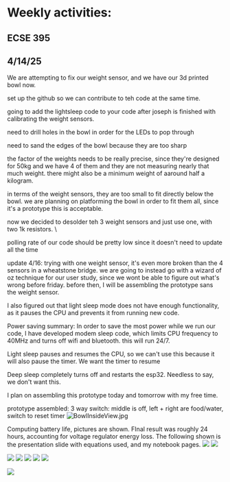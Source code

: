# Weekly activities:

## ECSE 395 
## 4/14/25

We are attempting to fix our weight sensor, and we have our 3d printed bowl now. 

set up the github so we can contribute to teh code at the same time. 

going to add the lightsleep code to your code after joseph is finished with calibrating the weight sensors. 

need to drill holes in the bowl in order for the LEDs to pop through

need to sand the edges of the bowl because they are too sharp

the factor of the weights needs to be really precise, since they're designed for 50kg and we have 4 of them and they are not measuring nearly that much weight. 
there might also be a minimum weight of aaround half a kilogram.

in terms of the weight sensors, they are too small to fit directly below the bowl. 
we are planning on platforming the bowl in order to fit them all, since it's a prototype this is acceptable. 

now we decided to desolder teh 3 weight sensors and just use one, with two 1k resistors. \


polling rate of our code should be pretty low since it doesn't need to update all the time

update 4/16: trying with one weight sensor, it's even more broken than the 4 sensors in a wheatstone bridge. we are going to instead go with a wizard of oz technique for our user study, since we wont be able to figure out what's wrong before friday. before then, I will be assembling the prototype sans the weight sensor. 

I also figured out that light sleep mode does not have enough functionality, as it pauses the CPU and prevents it from running new code. 

Power saving summary:
In order to save the most power while we run our code, I have developed modem sleep code, which limits CPU frequency to 40MHz and turns off wifi and bluetooth. this will run 24/7.

Light sleep pauses and resumes the CPU, so we can't use this because it will also pause the timer. We want the timer to resume

Deep sleep completely turns off and restarts the esp32. Needless to say, we don't want this. 

I plan on assembling this prototype today and tomorrow with my free time. 

prototype assembled: 3 way switch: middle is off, left + right are food/water, switch to reset timer
![](https://lh7-rt.googleusercontent.com/slidesz/AGV_vUe_O7lor_barX_xi1zTHYo8b_mV5nt0G5Qm3NPuaWs2nRw5r10vrpZx0FZUg9KZ-SXkgc42ll5IX4FOo0AjuWXrYbJe0-3n55w819Sot6BrJgcDQTfMxt-EVvNfKq6zJqYW1Ht4rA=s2048?key=OT30Wvxdf4ixLFxPr3sEPP5X "BowlInsideView.jpg")

Computing battery life, pictures are shown. FInal result was roughly 24 hours, accounting for voltage regulator energy loss. The following shown is the presentation slide with equations used, and my notebook pages.
![](Pasted%20image%2020250422100956.png)
![](Pasted%20image%2020250422101015.png)









![](Ecse%20395_250420_224026_6.jpg)
![](Ecse%20395_250420_224026_7.jpg)
![](Ecse%20395_250420_224026_8.jpg)
![](Ecse%20395_250420_224026_9.jpg)
![](Ecse%20395_250420_224026_10.jpg)

![](Ecse%20395_250420_224026_11.jpg)






